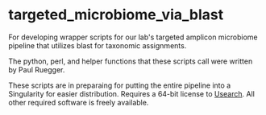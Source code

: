 # targeted_microbiome_via_blast
For developing wrapper scripts for our lab's targeted amplicon microbiome pipeline that utilizes blast for taxonomic assignments.

The python, perl, and helper functions that these scripts call were written by Paul Ruegger.

These scripts are in preparaing for putting the entire pipeline into a Singularity for easier distribution. Requires a 64-bit license to [Usearch](https://www.drive5.com/usearch/). All other required software is freely available.
